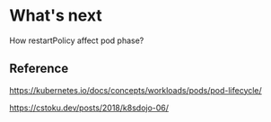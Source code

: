 # What's next

How restartPolicy affect pod phase?

## Reference

https://kubernetes.io/docs/concepts/workloads/pods/pod-lifecycle/

https://cstoku.dev/posts/2018/k8sdojo-06/